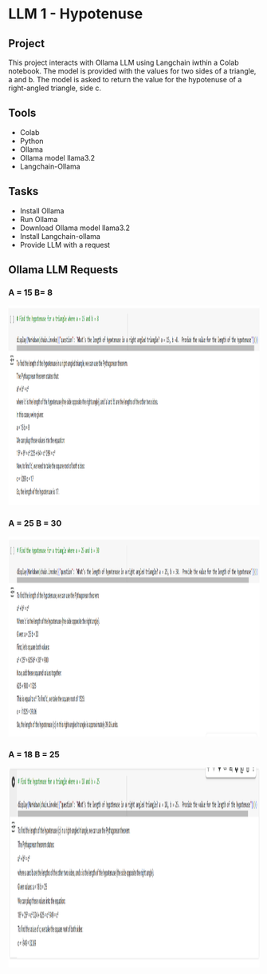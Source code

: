 # LLM 1 - Hypotenuse

## Project 
This project interacts with Ollama LLM using Langchain iwthin a Colab notebook. The model is provided with the values for two sides of a triangle, a and b.  The model is asked to return the value for the hypotenuse of a right-angled triangle, side c.

## Tools
- Colab
- Python
- Ollama
- Ollama model llama3.2
- Langchain-Ollama

## Tasks
- Install Ollama
- Run Ollama
- Download Ollama model llama3.2
- Install Langchain-ollama
- Provide LLM with a request

## Ollama LLM Requests

### A = 15  B= 8

<img src="https://github.com/Sarah269/psychic-eureka-AI/blob/main/LLM1_Hypotenuse/Hypotenuse1.png" height=400>

### A = 25 B = 30

<img src="https://github.com/Sarah269/psychic-eureka-AI/blob/main/LLM1_Hypotenuse/Hypotenuse2.png" height=400>

### A = 18 B = 25

<img src="https://github.com/Sarah269/psychic-eureka-AI/blob/main/LLM1_Hypotenuse/Hypotenuse3.png" height=400>
